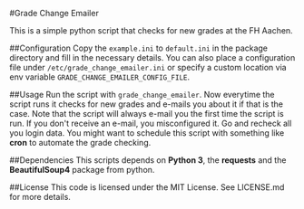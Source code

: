 #Grade Change Emailer

This is a simple python script that checks for new grades at the FH Aachen.

##Configuration
Copy the `example.ini` to `default.ini` in the package directory and fill in the
necessary details. You can also place a configuration file under
`/etc/grade_change_emailer.ini` or specify a custom location via env variable
`GRADE_CHANGE_EMAILER_CONFIG_FILE`.

##Usage
Run the script with `grade_change_emailer`.
Now everytime the script runs it checks for new grades and e-mails you about it
if that is the case.  Note that the script will always e-mail you the first
time the script is run. If you don't receive an e-mail, you misconfigured it.
Go and recheck all you login data.
You might want to schedule this script with something like **cron** to automate
the grade checking.

##Dependencies
This scripts depends on **Python 3**, the **requests** and the
**BeautifulSoup4** package from python.

##License
This code is licensed under the MIT License. See LICENSE.md for more details.
